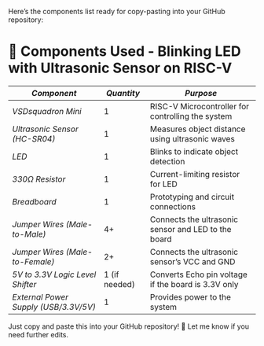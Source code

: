 Here’s the components list ready for copy-pasting into your GitHub repository:

# 📌 Components Used - Blinking LED with Ultrasonic Sensor on RISC-V

| *Component*                   | *Quantity* | *Purpose*                                                 |
|---------------------------------|-------------|-------------------------------------------------------------|
| *VSDsquadron Mini*            | 1           | RISC-V Microcontroller for controlling the system          |
| *Ultrasonic Sensor (HC-SR04)* | 1           | Measures object distance using ultrasonic waves            |
| *LED*                         | 1           | Blinks to indicate object detection                        |
| *330Ω Resistor*               | 1           | Current-limiting resistor for LED                          |
| *Breadboard*                  | 1           | Prototyping and circuit connections                        |
| *Jumper Wires (Male-to-Male)*  | 4+         | Connects the ultrasonic sensor and LED to the board       |
| *Jumper Wires (Male-to-Female)*| 2+         | Connects the ultrasonic sensor’s VCC and GND              |
| *5V to 3.3V Logic Level Shifter* | 1 (if needed) | Converts Echo pin voltage if the board is 3.3V only  |
| *External Power Supply (USB/3.3V/5V)* | 1 | Provides power to the system                              |

Just copy and paste this into your GitHub repository! 🚀 Let me know if you need further edits.
